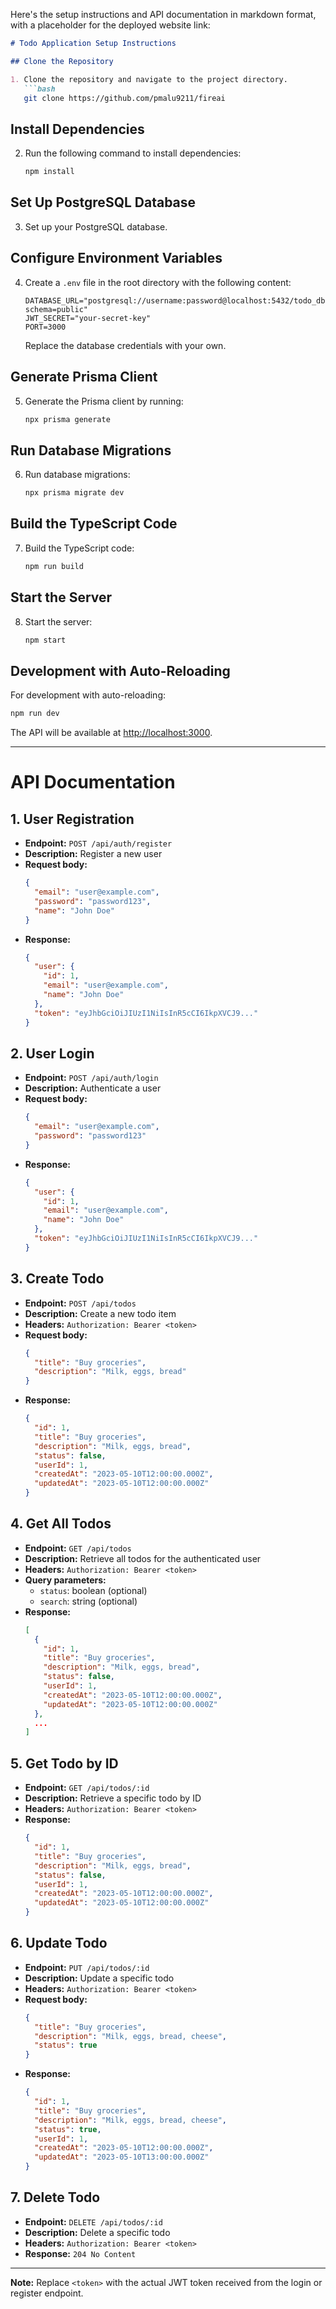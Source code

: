 Here's the setup instructions and API documentation in markdown format, with a placeholder for the deployed website link:

```markdown
# Todo Application Setup Instructions

## Clone the Repository

1. Clone the repository and navigate to the project directory.
   ```bash
   git clone https://github.com/pmalu9211/fireai
   ```

## Install Dependencies

2. Run the following command to install dependencies:
   ```bash
   npm install
   ```

## Set Up PostgreSQL Database

3. Set up your PostgreSQL database.

## Configure Environment Variables

4. Create a `.env` file in the root directory with the following content:
   ```env
   DATABASE_URL="postgresql://username:password@localhost:5432/todo_db?schema=public"
   JWT_SECRET="your-secret-key"
   PORT=3000
   ```
   Replace the database credentials with your own.

## Generate Prisma Client

5. Generate the Prisma client by running:
   ```bash
   npx prisma generate
   ```

## Run Database Migrations

6. Run database migrations:
   ```bash
   npx prisma migrate dev
   ```

## Build the TypeScript Code

7. Build the TypeScript code:
   ```bash
   npm run build
   ```

## Start the Server

8. Start the server:
   ```bash
   npm start
   ```

## Development with Auto-Reloading

For development with auto-reloading:
   ```bash
   npm run dev
   ```

The API will be available at [http://localhost:3000](http://localhost:3000).


---

# API Documentation

## 1. User Registration

- **Endpoint:** `POST /api/auth/register`
- **Description:** Register a new user
- **Request body:**
  ```json
  {
    "email": "user@example.com",
    "password": "password123",
    "name": "John Doe"
  }
  ```
- **Response:**
  ```json
  {
    "user": {
      "id": 1,
      "email": "user@example.com",
      "name": "John Doe"
    },
    "token": "eyJhbGciOiJIUzI1NiIsInR5cCI6IkpXVCJ9..."
  }
  ```

## 2. User Login

- **Endpoint:** `POST /api/auth/login`
- **Description:** Authenticate a user
- **Request body:**
  ```json
  {
    "email": "user@example.com",
    "password": "password123"
  }
  ```
- **Response:**
  ```json
  {
    "user": {
      "id": 1,
      "email": "user@example.com",
      "name": "John Doe"
    },
    "token": "eyJhbGciOiJIUzI1NiIsInR5cCI6IkpXVCJ9..."
  }
  ```

## 3. Create Todo

- **Endpoint:** `POST /api/todos`
- **Description:** Create a new todo item
- **Headers:** `Authorization: Bearer <token>`
- **Request body:**
  ```json
  {
    "title": "Buy groceries",
    "description": "Milk, eggs, bread"
  }
  ```
- **Response:**
  ```json
  {
    "id": 1,
    "title": "Buy groceries",
    "description": "Milk, eggs, bread",
    "status": false,
    "userId": 1,
    "createdAt": "2023-05-10T12:00:00.000Z",
    "updatedAt": "2023-05-10T12:00:00.000Z"
  }
  ```

## 4. Get All Todos

- **Endpoint:** `GET /api/todos`
- **Description:** Retrieve all todos for the authenticated user
- **Headers:** `Authorization: Bearer <token>`
- **Query parameters:**
  - `status`: boolean (optional)
  - `search`: string (optional)
- **Response:**
  ```json
  [
    {
      "id": 1,
      "title": "Buy groceries",
      "description": "Milk, eggs, bread",
      "status": false,
      "userId": 1,
      "createdAt": "2023-05-10T12:00:00.000Z",
      "updatedAt": "2023-05-10T12:00:00.000Z"
    },
    ...
  ]
  ```

## 5. Get Todo by ID

- **Endpoint:** `GET /api/todos/:id`
- **Description:** Retrieve a specific todo by ID
- **Headers:** `Authorization: Bearer <token>`
- **Response:**
  ```json
  {
    "id": 1,
    "title": "Buy groceries",
    "description": "Milk, eggs, bread",
    "status": false,
    "userId": 1,
    "createdAt": "2023-05-10T12:00:00.000Z",
    "updatedAt": "2023-05-10T12:00:00.000Z"
  }
  ```

## 6. Update Todo

- **Endpoint:** `PUT /api/todos/:id`
- **Description:** Update a specific todo
- **Headers:** `Authorization: Bearer <token>`
- **Request body:**
  ```json
  {
    "title": "Buy groceries",
    "description": "Milk, eggs, bread, cheese",
    "status": true
  }
  ```
- **Response:**
  ```json
  {
    "id": 1,
    "title": "Buy groceries",
    "description": "Milk, eggs, bread, cheese",
    "status": true,
    "userId": 1,
    "createdAt": "2023-05-10T12:00:00.000Z",
    "updatedAt": "2023-05-10T13:00:00.000Z"
  }
  ```

## 7. Delete Todo

- **Endpoint:** `DELETE /api/todos/:id`
- **Description:** Delete a specific todo
- **Headers:** `Authorization: Bearer <token>`
- **Response:** `204 No Content`

---

**Note:** Replace `<token>` with the actual JWT token received from the login or register endpoint.
```
